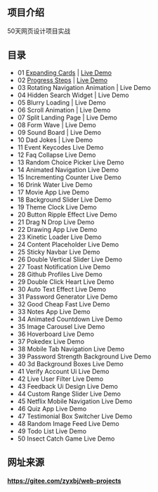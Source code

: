 ## 项目介绍
50天网页设计项目实战

## 目录

* 01	[Expanding Cards](https://github.com/bradtraversy/50projects50days/tree/master/expanding-cards) | [Live Demo](https://50projects50days.com/projects/expanding-cards/)
* 02	[Progress Steps](https://github.com/bradtraversy/50projects50days/tree/master/progress-steps) | [Live Demo](https://50projects50days.com/projects/progress-steps/)
* 03	Rotating Navigation Animation | Live Demo
* 04	Hidden Search Widget | Live Demo
* 05	Blurry Loading | Live Demo
* 06	Scroll Animation | Live Demo
* 07	Split Landing Page | Live Demo
* 08	Form Wave | Live Demo
* 09	Sound Board | Live Demo
* 10	Dad Jokes | Live Demo
* 11	Event Keycodes	Live Demo
* 12	Faq Collapse	Live Demo
* 13	Random Choice Picker	Live Demo
* 14	Animated Navigation	Live Demo
* 15	Incrementing Counter	Live Demo
* 16	Drink Water	Live Demo
* 17	Movie App	Live Demo
* 18	Background Slider	Live Demo
* 19	Theme Clock	Live Demo
* 20	Button Ripple Effect	Live Demo
* 21	Drag N Drop	Live Demo
* 22	Drawing App	Live Demo
* 23	Kinetic Loader	Live Demo
* 24	Content Placeholder	Live Demo
* 25	Sticky Navbar	Live Demo
* 26	Double Vertical Slider	Live Demo
* 27	Toast Notification	Live Demo
* 28	Github Profiles	Live Demo
* 29	Double Click Heart	Live Demo
* 30	Auto Text Effect	Live Demo
* 31	Password Generator	Live Demo
* 32	Good Cheap Fast	Live Demo
* 33	Notes App	Live Demo
* 34	Animated Countdown	Live Demo
* 35	Image Carousel	Live Demo
* 36	Hoverboard	Live Demo
* 37	Pokedex	Live Demo
* 38	Mobile Tab Navigation	Live Demo
* 39	Password Strength Background	Live Demo
* 40	3d Background Boxes	Live Demo
* 41	Verify Account Ui	Live Demo
* 42	Live User Filter	Live Demo
* 43	Feedback Ui Design	Live Demo
* 44	Custom Range Slider	Live Demo
* 45	Netflix Mobile Navigation	Live Demo
* 46	Quiz App	Live Demo
* 47	Testimonial Box Switcher	Live Demo
* 48	Random Image Feed	Live Demo
* 49	Todo List	Live Demo
* 50	Insect Catch Game	Live Demo

## 网址来源 
#### https://gitee.com/zyxbj/web-projects
